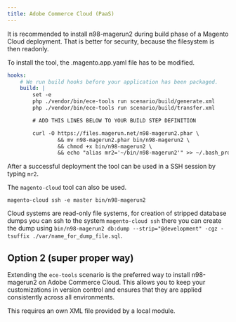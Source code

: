 ```yaml
---
title: Adobe Commerce Cloud (PaaS)
---
```


It is recommended to install n98-magerun2 during build phase of a Magento Cloud deployment. That is better for security, because the filesystem is then readonly.

To install the tool, the .magento.app.yaml file has to be modified.

```yaml
hooks:
    # We run build hooks before your application has been packaged.
    build: |
        set -e
        php ./vendor/bin/ece-tools run scenario/build/generate.xml
        php ./vendor/bin/ece-tools run scenario/build/transfer.xml

        # ADD THIS LINES BELOW TO YOUR BUILD STEP DEFINITION

        curl -O https://files.magerun.net/n98-magerun2.phar \
                && mv n98-magerun2.phar bin/n98-magerun2 \
                && chmod +x bin/n98-magerun2 \
                && echo "alias mr2='~/bin/n98-magerun2'" >> ~/.bash_profile
```

After a successful deployment the tool can be used in a SSH session by typing ``mr2``.

The `magento-cloud` tool can also be used.

``magento-cloud ssh -e master bin/n98-magerun2``

Cloud systems are read-only file systems, for creation of stripped database dumps you can ssh to the system
``magento-cloud ssh`` there you can create the dump using ``bin/n98-magerun2 db:dump --strip="@development" -cgz -tsuffix ./var/name_for_dump_file.sql``.

## Option 2 (super proper way)

Extending the `ece-tools` scenario is the preferred way to install n98-magerun2 on Adobe Commerce Cloud. This allows you to keep your customizations in version control and ensures that they are applied consistently across all environments.

This requires an own XML file provided by a local module.
